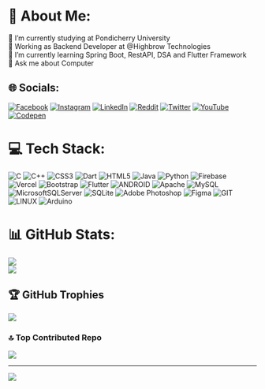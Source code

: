 # 💫 About Me:
🔭 I’m currently studying at Pondicherry University<br>🤝 Working as Backend Developer at @Highbrow Technologies<br>🌱 I’m currently learning Spring Boot, RestAPI, DSA and Flutter Framework<br>💬 Ask me about Computer


## 🌐 Socials:
[![Facebook](https://img.shields.io/badge/Facebook-%231877F2.svg?logo=Facebook&logoColor=white)](https://facebook.com/chandirasegaransegar) [![Instagram](https://img.shields.io/badge/Instagram-%23E4405F.svg?logo=Instagram&logoColor=white)](https://instagram.com/chandirasegaransegar) [![LinkedIn](https://img.shields.io/badge/LinkedIn-%230077B5.svg?logo=linkedin&logoColor=white)](https://linkedin.com/in/chandirasegaran) [![Reddit](https://img.shields.io/badge/Reddit-%23FF4500.svg?logo=Reddit&logoColor=white)](https://reddit.com/user/chandirasegaran) [![Twitter](https://img.shields.io/badge/Twitter-%231DA1F2.svg?logo=Twitter&logoColor=white)](https://twitter.com/chandirasegar25) [![YouTube](https://img.shields.io/badge/YouTube-%23FF0000.svg?logo=YouTube&logoColor=white)](https://youtube.com/@UCAwVc0i5ErG65XeEiOQA3sA) [![Codepen](https://img.shields.io/badge/Codepen-000000?style=for-the-badge&logo=codepen&logoColor=white)](https://codepen.io/chandirasegaran) 

# 💻 Tech Stack:
![C](https://img.shields.io/badge/c-%2300599C.svg?style=for-the-badge&logo=c&logoColor=white) ![C++](https://img.shields.io/badge/c++-%2300599C.svg?style=for-the-badge&logo=c%2B%2B&logoColor=white) ![CSS3](https://img.shields.io/badge/css3-%231572B6.svg?style=for-the-badge&logo=css3&logoColor=white) ![Dart](https://img.shields.io/badge/dart-%230175C2.svg?style=for-the-badge&logo=dart&logoColor=white) ![HTML5](https://img.shields.io/badge/html5-%23E34F26.svg?style=for-the-badge&logo=html5&logoColor=white) ![Java](https://img.shields.io/badge/java-%23ED8B00.svg?style=for-the-badge&logo=java&logoColor=white) ![Python](https://img.shields.io/badge/python-3670A0?style=for-the-badge&logo=python&logoColor=ffdd54) ![Firebase](https://img.shields.io/badge/firebase-%23039BE5.svg?style=for-the-badge&logo=firebase) ![Vercel](https://img.shields.io/badge/vercel-%23000000.svg?style=for-the-badge&logo=vercel&logoColor=white) ![Bootstrap](https://img.shields.io/badge/bootstrap-%23563D7C.svg?style=for-the-badge&logo=bootstrap&logoColor=white) ![Flutter](https://img.shields.io/badge/Flutter-%2302569B.svg?style=for-the-badge&logo=Flutter&logoColor=white) ![ANDROID](https://img.shields.io/badge/android-%2320232a.svg?style=for-the-badge&logo=android&logoColor=%a4c639) ![Apache](https://img.shields.io/badge/apache-%23D42029.svg?style=for-the-badge&logo=apache&logoColor=white) ![MySQL](https://img.shields.io/badge/mysql-%2300f.svg?style=for-the-badge&logo=mysql&logoColor=white) ![MicrosoftSQLServer](https://img.shields.io/badge/Microsoft%20SQL%20Sever-CC2927?style=for-the-badge&logo=microsoft%20sql%20server&logoColor=white) ![SQLite](https://img.shields.io/badge/sqlite-%2307405e.svg?style=for-the-badge&logo=sqlite&logoColor=white) ![Adobe Photoshop](https://img.shields.io/badge/adobephotoshop-%2331A8FF.svg?style=for-the-badge&logo=adobephotoshop&logoColor=white) 	![Figma](https://img.shields.io/badge/figma-%23F24E1E.svg?style=for-the-badge&logo=figma&logoColor=white) ![GIT](https://img.shields.io/badge/Git-fc6d26?style=for-the-badge&logo=git&logoColor=white) ![LINUX](https://img.shields.io/badge/Linux-FCC624?style=for-the-badge&logo=linux&logoColor=black) ![Arduino](https://img.shields.io/badge/-Arduino-00979D?style=for-the-badge&logo=Arduino&logoColor=white)
# 📊 GitHub Stats:
![](https://github-readme-streak-stats.herokuapp.com/?user=Chandirasegaran&theme=tokyonight&hide_border=true)<br/>
![](https://github-readme-stats.vercel.app/api/top-langs/?username=Chandirasegaran&theme=tokyonight&hide_border=true&include_all_commits=true&count_private=false&layout=compact)

## 🏆 GitHub Trophies
![](https://github-profile-trophy.vercel.app/?username=Chandirasegaran&theme=tokyonight&no-frame=true&no-bg=true&margin-w=4)

### 🔝 Top Contributed Repo
![](https://github-contributor-stats.vercel.app/api?username=Chandirasegaran&limit=5&theme=tokyonight&combine_all_yearly_contributions=true)

---
[![](https://visitcount.itsvg.in/api?id=Chandirasegaran&icon=0&color=0)](https://visitcount.itsvg.in)

<!-- Proudly created with GPRM ( https://gprm.itsvg.in ) -->
